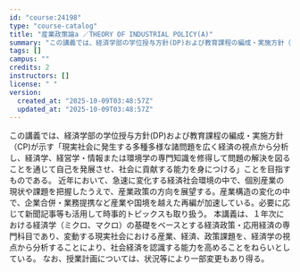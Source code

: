 ```yaml
---
id: "course:24198"
type: "course-catalog"
title: "産業政策論a ／THEORY OF INDUSTRIAL POLICY(A)"
summary: "この講義では、経済学部の学位授与方針(DP)および教育課程の編成・実施方針（CP)が示す「現実社会に発生する多種多様な諸問題を広く経済の視点から分析し、経済学、経営学・情報または環境学の専門知識を修得して問題の解決を図ることを通じて自己を発…"
tags: []
campus: ""
credits: 2
instructors: []
license: " "
version:
  created_at: "2025-10-09T03:48:57Z"
  updated_at: "2025-10-09T03:48:57Z"
---
```


この講義では、経済学部の学位授与方針(DP)および教育課程の編成・実施方針（CP)が示す「現実社会に発生する多種多様な諸問題を広く経済の視点から分析し、経済学、経営学・情報または環境学の専門知識を修得して問題の解決を図ることを通じて自己を発展させ、社会に貢献する能力を身につける」ことを目指すものである。 近年において、急速に変化する経済社会環境の中で、個別産業の現状や課題を把握したうえで、産業政策の方向を展望する。産業構造の変化の中で、企業合併・業務提携など産業や国境を越えた再編が加速している。必要に応じて新聞記事等も活用して時事的トピックスも取り扱う。 本講義は、１年次における経済学（ミクロ、マクロ）の基礎をベースとする経済政策・応用経済の専門科目であり、変動する現実社会における産業、経済、政策課題を、経済学の視点から分析することにより、社会経済を認識する能力を高めることをねらいとしている。 なお、授業計画については、状況等により一部変更もあり得る。
